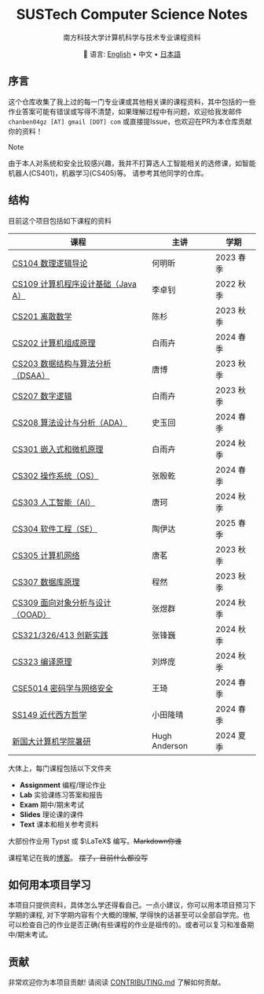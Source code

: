 <div align="center">

# SUSTech Computer Science Notes

南方科技大学计算机科学与技术专业课程资料

:book: 语言: <a href="https://github.com/chanbengz/sustech-notes/blob/master/README.md">English</a> • 中文 • <a href="https://github.com/chanbengz/sustech-notes/blob/main/README_JP.md">日本語</a>

</div>

## 序言

这个仓库收集了我上过的每一门专业课或其他相关课的课程资料，其中包括的一些作业答案可能有错误或写得不清楚，如果理解过程中有问题，欢迎给我发邮件 `chanben04gz [AT] gmail [DOT] com` 或直接提Issue，也欢迎在PR为本仓库贡献你的资料！

> [!NOTE] 
> 由于本人对系统和安全比较感兴趣，我并不打算选人工智能相关的选修课，如智能机器人(CS401)，机器学习(CS405)等。 请参考其他同学的仓库。

## 结构

目前这个项目包括如下课程的资料

| 课程                                                         | 主讲          | 学期      |
| ------------------------------------------------------------ | ------------- | --------- |
| [CS104 数理逻辑导论](./CS104%20Intro%20to%20Mathematical%20Logic) | 何明昕 | 2023 春季 |
| [CS109 计算机程序设计基础（Java A）](./CS109%20Intro%20to%20Programming%20in%20Java) | 李卓钊        | 2022 秋季 |
| [CS201 离散数学](./CS201%20Discrete%20Math)                  | 陈杉          | 2023 秋季 |
| [CS202 计算机组成原理](./CS202%20Computer%20Organization)    | 白雨卉        | 2024 春季 |
| [CS203 数据结构与算法分析（DSAA）](./CS203%20Data%20Structures%20and%20Algorithm%20Analysis) | 唐博          | 2023 秋季 |
| [CS207 数字逻辑](./CS207%20Digital%20Design)                 | 白雨卉        | 2023 秋季 |
| [CS208 算法设计与分析（ADA）](./CS208%20Algorithm%20Design%20and%20Analysis) | 史玉回        | 2024 春季 |
| [CS301 嵌入式和微机原理](./CS301%20Embedded%20System%20and%20Microcomputer%20Principle) | 白雨卉 | 2024 秋季 |
| [CS302 操作系统（OS）](./CS302%20Operating%20System)         | 张殷乾        | 2024 春季 |
| [CS303 人工智能（AI）](./CS303%20Artificial%20Intelligence)  | 唐珂          | 2024 秋季 |
| [CS304 软件工程（SE）](./CS304%20Software%20Engineering) | 陶伊达 | 2025 春季 |
| [CS305 计算机网络](./CS305%20Computer%20Networks)            | 唐茗          | 2023 秋季 |
| [CS307 数据库原理](./CS307%20Database%20System)              | 程然          | 2023 秋季 |
| [CS309 面向对象分析与设计（OOAD）](./CS309%20Object-Oriented%20Analysis%20and%20Design) | 张煜群        | 2024 秋季 |
| [CS321/326/413 创新实践](./CS321%20Group%20Project)                  | 张锋巍        | 2024 秋季 |
| [CS323 编译原理](./CS323%20Compiler%20Principles)            | 刘烨庞        | 2024 秋季 |
| [CSE5014 密码学与网络安全](./CSE5014%20Cryptography%20and%20Network%20Security) | 王琦          | 2024 春季 |
| [SS149 近代西方哲学](./SS149%20Early%20Modern%20Western%20Philosophy/) | 小田隆晴      | 2024 春季 |
| [新国大计算机学院暑研](./NUS%20SWS%202024)              | Hugh Anderson | 2024 夏季 |

大体上，每门课程包括以下文件夹
- **Assignment** 编程/理论作业
- **Lab** 实验课练习答案和报告
- **Exam** 期中/期末考试
- **Slides** 理论课的课件
- **Text** 课本和相关参考资料

大部份作业用 Typst 或 $\LaTeX$ 编写。~~Markdown你谁~~

课程笔记在我的[博客](https://blog.benx.dev)。 ~~摆了，目前什么都没写~~

## 如何用本项目学习

本项目只提供资料，具体怎么学还得看自己。一点小建议，你可以用本项目预习下学期的课程, 对下学期内容有个大概的理解, 学得快的话甚至可以全部自学完。也可以检查自己的作业是否正确(有些课程的作业是祖传的)。或者可以复习和准备期中/期末考试。

## 贡献

非常欢迎你为本项目贡献! 请阅读 [CONTRIBUTING.md](./CONTRIBUTING.md) 了解如何贡献。

